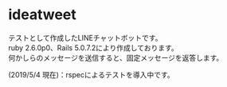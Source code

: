 # ideatweet
テストとして作成したLINEチャットボットです。  
ruby 2.6.0p0、Rails 5.0.7.2により作成しております。  
何かしらのメッセージを送信すると、固定メッセージを返答します。    

(2019/5/4 現在)：rspecによるテストを導入中です。

